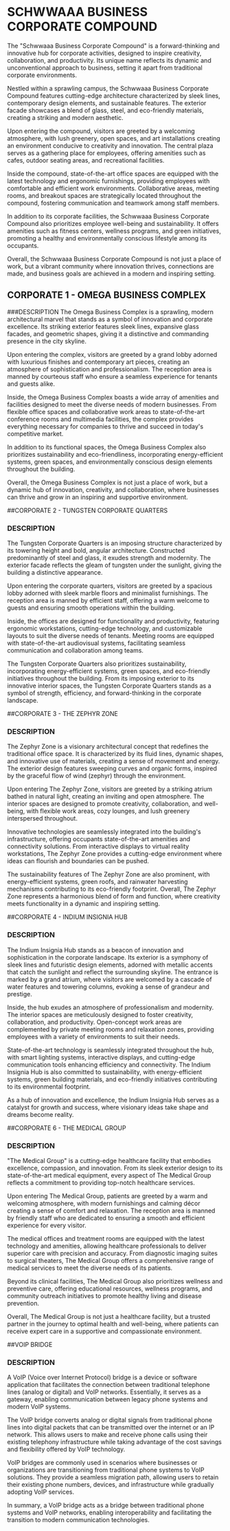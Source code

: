 # SCHWWAAA BUSINESS CORPORATE COMPOUND

The "Schwwaaa Business Corporate Compound" is a forward-thinking and innovative hub for corporate activities, designed to inspire creativity, collaboration, and productivity. Its unique name reflects its dynamic and unconventional approach to business, setting it apart from traditional corporate environments.

Nestled within a sprawling campus, the Schwwaaa Business Corporate Compound features cutting-edge architecture characterized by sleek lines, contemporary design elements, and sustainable features. The exterior facade showcases a blend of glass, steel, and eco-friendly materials, creating a striking and modern aesthetic.

Upon entering the compound, visitors are greeted by a welcoming atmosphere, with lush greenery, open spaces, and art installations creating an environment conducive to creativity and innovation. The central plaza serves as a gathering place for employees, offering amenities such as cafes, outdoor seating areas, and recreational facilities.

Inside the compound, state-of-the-art office spaces are equipped with the latest technology and ergonomic furnishings, providing employees with comfortable and efficient work environments. Collaborative areas, meeting rooms, and breakout spaces are strategically located throughout the compound, fostering communication and teamwork among staff members.

In addition to its corporate facilities, the Schwwaaa Business Corporate Compound also prioritizes employee well-being and sustainability. It offers amenities such as fitness centers, wellness programs, and green initiatives, promoting a healthy and environmentally conscious lifestyle among its occupants.

Overall, the Schwwaaa Business Corporate Compound is not just a place of work, but a vibrant community where innovation thrives, connections are made, and business goals are achieved in a modern and inspiring setting.


## CORPORATE 1 - OMEGA BUSINESS COMPLEX

###DESCRIPTION
The Omega Business Complex is a sprawling, modern architectural marvel that stands as a symbol of innovation and corporate excellence. Its striking exterior features sleek lines, expansive glass facades, and geometric shapes, giving it a distinctive and commanding presence in the city skyline.

Upon entering the complex, visitors are greeted by a grand lobby adorned with luxurious finishes and contemporary art pieces, creating an atmosphere of sophistication and professionalism. The reception area is manned by courteous staff who ensure a seamless experience for tenants and guests alike.

Inside, the Omega Business Complex boasts a wide array of amenities and facilities designed to meet the diverse needs of modern businesses. From flexible office spaces and collaborative work areas to state-of-the-art conference rooms and multimedia facilities, the complex provides everything necessary for companies to thrive and succeed in today's competitive market.

In addition to its functional spaces, the Omega Business Complex also prioritizes sustainability and eco-friendliness, incorporating energy-efficient systems, green spaces, and environmentally conscious design elements throughout the building.

Overall, the Omega Business Complex is not just a place of work, but a dynamic hub of innovation, creativity, and collaboration, where businesses can thrive and grow in an inspiring and supportive environment.

##CORPORATE 2 - TUNGSTEN CORPORATE QUARTERS
### DESCRIPTION

The Tungsten Corporate Quarters is an imposing structure characterized by its towering height and bold, angular architecture. Constructed predominantly of steel and glass, it exudes strength and modernity. The exterior facade reflects the gleam of tungsten under the sunlight, giving the building a distinctive appearance. 

Upon entering the corporate quarters, visitors are greeted by a spacious lobby adorned with sleek marble floors and minimalist furnishings. The reception area is manned by efficient staff, offering a warm welcome to guests and ensuring smooth operations within the building. 

Inside, the offices are designed for functionality and productivity, featuring ergonomic workstations, cutting-edge technology, and customizable layouts to suit the diverse needs of tenants. Meeting rooms are equipped with state-of-the-art audiovisual systems, facilitating seamless communication and collaboration among teams.

The Tungsten Corporate Quarters also prioritizes sustainability, incorporating energy-efficient systems, green spaces, and eco-friendly initiatives throughout the building. From its imposing exterior to its innovative interior spaces, the Tungsten Corporate Quarters stands as a symbol of strength, efficiency, and forward-thinking in the corporate landscape.


##CORPORATE 3 - THE ZEPHYR ZONE
### DESCRIPTION 

The Zephyr Zone is a visionary architectural concept that redefines the traditional office space. It is characterized by its fluid lines, dynamic shapes, and innovative use of materials, creating a sense of movement and energy. The exterior design features sweeping curves and organic forms, inspired by the graceful flow of wind (zephyr) through the environment.

Upon entering The Zephyr Zone, visitors are greeted by a striking atrium bathed in natural light, creating an inviting and open atmosphere. The interior spaces are designed to promote creativity, collaboration, and well-being, with flexible work areas, cozy lounges, and lush greenery interspersed throughout.

Innovative technologies are seamlessly integrated into the building's infrastructure, offering occupants state-of-the-art amenities and connectivity solutions. From interactive displays to virtual reality workstations, The Zephyr Zone provides a cutting-edge environment where ideas can flourish and boundaries can be pushed.

The sustainability features of The Zephyr Zone are also prominent, with energy-efficient systems, green roofs, and rainwater harvesting mechanisms contributing to its eco-friendly footprint. Overall, The Zephyr Zone represents a harmonious blend of form and function, where creativity meets functionality in a dynamic and inspiring setting.


##CORPORATE 4 - INDIUM INSIGNIA HUB
### DESCRIPTION

The Indium Insignia Hub stands as a beacon of innovation and sophistication in the corporate landscape. Its exterior is a symphony of sleek lines and futuristic design elements, adorned with metallic accents that catch the sunlight and reflect the surrounding skyline. The entrance is marked by a grand atrium, where visitors are welcomed by a cascade of water features and towering columns, evoking a sense of grandeur and prestige.

Inside, the hub exudes an atmosphere of professionalism and modernity. The interior spaces are meticulously designed to foster creativity, collaboration, and productivity. Open-concept work areas are complemented by private meeting rooms and relaxation zones, providing employees with a variety of environments to suit their needs.

State-of-the-art technology is seamlessly integrated throughout the hub, with smart lighting systems, interactive displays, and cutting-edge communication tools enhancing efficiency and connectivity. The Indium Insignia Hub is also committed to sustainability, with energy-efficient systems, green building materials, and eco-friendly initiatives contributing to its environmental footprint.

As a hub of innovation and excellence, the Indium Insignia Hub serves as a catalyst for growth and success, where visionary ideas take shape and dreams become reality.


##CORPORATE 6 - THE MEDICAL GROUP
### DESCRIPTION

"The Medical Group" is a cutting-edge healthcare facility that embodies excellence, compassion, and innovation. From its sleek exterior design to its state-of-the-art medical equipment, every aspect of The Medical Group reflects a commitment to providing top-notch healthcare services.

Upon entering The Medical Group, patients are greeted by a warm and welcoming atmosphere, with modern furnishings and calming décor creating a sense of comfort and relaxation. The reception area is manned by friendly staff who are dedicated to ensuring a smooth and efficient experience for every visitor.

The medical offices and treatment rooms are equipped with the latest technology and amenities, allowing healthcare professionals to deliver superior care with precision and accuracy. From diagnostic imaging suites to surgical theaters, The Medical Group offers a comprehensive range of medical services to meet the diverse needs of its patients.

Beyond its clinical facilities, The Medical Group also prioritizes wellness and preventive care, offering educational resources, wellness programs, and community outreach initiatives to promote healthy living and disease prevention.

Overall, The Medical Group is not just a healthcare facility, but a trusted partner in the journey to optimal health and well-being, where patients can receive expert care in a supportive and compassionate environment.

##VOIP BRIDGE
### DESCRIPTION
A VoIP (Voice over Internet Protocol) bridge is a device or software application that facilitates the connection between traditional telephone lines (analog or digital) and VoIP networks. Essentially, it serves as a gateway, enabling communication between legacy phone systems and modern VoIP systems.

The VoIP bridge converts analog or digital signals from traditional phone lines into digital packets that can be transmitted over the internet or an IP network. This allows users to make and receive phone calls using their existing telephony infrastructure while taking advantage of the cost savings and flexibility offered by VoIP technology.

VoIP bridges are commonly used in scenarios where businesses or organizations are transitioning from traditional phone systems to VoIP solutions. They provide a seamless migration path, allowing users to retain their existing phone numbers, devices, and infrastructure while gradually adopting VoIP services.

In summary, a VoIP bridge acts as a bridge between traditional phone systems and VoIP networks, enabling interoperability and facilitating the transition to modern communication technologies.